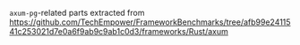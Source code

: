 `axum-pg`-related parts extracted from https://github.com/TechEmpower/FrameworkBenchmarks/tree/afb99e2411541c253021d7e0a6f9ab9c9ab1c0d3/frameworks/Rust/axum
